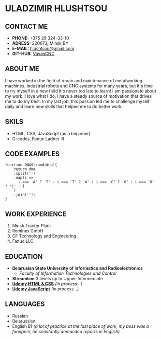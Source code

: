 # ULADZIMIR HLUSHTSOU
## CONTACT ME
* __PHONE:__ +375 29 324-33-10
* __ADRESS:__ 220073, Minsk,BY
* __E-MAIL:__ hlushtsou@gmail.com
* __GIT-HUB:__ [VavanCNC](https://github.com/VavanCNC)
## ABOUT ME
I have worked in the field of repair and maintenance of metalworking machines, industrial robots and CNC systems for many years, but it's time to try myself in a new field
It's never too late to learn! I am passionate about my work. I love what I do, I have a steady source of motivation that drives me to do my best. In my last job, this passion led me to challenge myself daily and learn new skills that helped me to do better work.
## SKILS
* HTML, CSS, JavaScript (as a beginner)
* G-codes, Fanuc Ladder III
## CODE EXAMPLES
```
function DNAStrand(dna){
    return dna
    .split('')
    .map(i =>
      i === 'A' ? 'T' : i === 'T' ? 'A' : i === 'C' ? 'G' : i === 'G' ? 'C' : i
    )
    .join('');
}
```
## WORK EXPERIENCE
1. Minsk Tractor Plant
2. Rominex GmbH
3. CF Technology and Engineering
4. Fanuc LLC
## EDUCATION
* __Belarusian State University of Informatics and Radioelectronics__
    * *Faculty of Information Technologies and Control*
* __Streamline__ 3 levels up to Upper-Intermediate
* __[Udemy HTML & CSS](https://www.udemy.com/course/design-and-develop-a-killer-website-with-html5-and-css3/)__ *(in process...)*
* __[Udemy JavaScript](https://www.udemy.com/course/the-complete-javascript-course/)__ *(in process...)*
## LANGUAGES 
* Russian
* Belarussian
* English B1 *(a lot of practice at the last place of work, my boss was a foreigner, he constantly demanded reports in English)*



